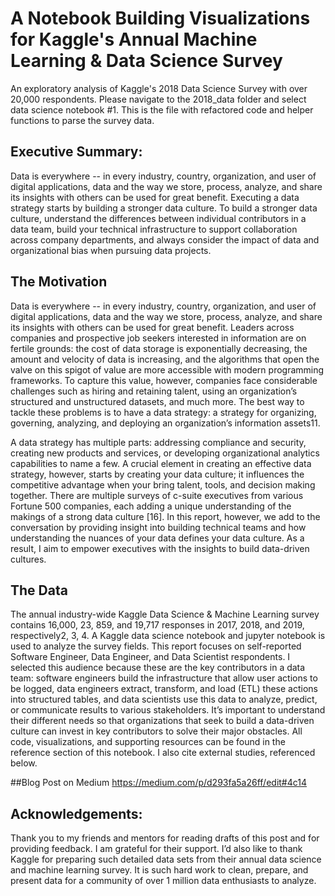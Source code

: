 # A Notebook Building Visualizations for Kaggle's Annual Machine Learning & Data Science Survey
An exploratory analysis of Kaggle's 2018 Data Science Survey with over 20,000 respondents. Please navigate to the 2018_data folder and select data science notebook #1. This is the file with refactored code and helper functions to parse the survey data. 

## Executive Summary:
Data is everywhere -- in every industry, country, organization, and user of digital applications, data and the way we store, process, analyze, and share its insights with others can be used for great benefit. Executing a data strategy starts by building a stronger data culture. To build a stronger data culture, understand the differences between individual contributors in a data team, build your technical infrastructure to support collaboration across company departments, and always consider the impact of data and organizational bias when pursuing data projects. 

## The Motivation ##
Data is everywhere -- in every industry, country, organization, and user of digital applications, data and the way we store, process, analyze, and share its insights with others can be used for great benefit. Leaders across companies and prospective job seekers interested in information are on fertile grounds: the cost of data storage is exponentially decreasing, the amount and velocity of data is increasing, and the algorithms that open the valve on this spigot of value are more accessible with modern programming frameworks. To capture this value, however, companies face considerable challenges such as hiring and retaining talent, using an organization’s structured and unstructured datasets, and much more. The best way to tackle these problems is to have a data strategy: a strategy for organizing, governing, analyzing, and deploying an organization’s information assets11.

A data strategy has multiple parts: addressing compliance and security, creating new products and services, or developing organizational analytics capabilities to name a few. A crucial element in creating an effective data strategy, however, starts by creating your data culture; it influences the competitive advantage when your bring talent, tools, and decision making together. There are multiple surveys of c-suite executives from various Fortune 500 companies, each adding a unique understanding of the makings of a strong data culture [16]. In this report, however, we add to the conversation by providing insight into building technical teams and how understanding the nuances of your data defines your data culture. As a result, I aim to empower executives with the insights to build data-driven cultures.

## The Data ##
The annual industry-wide Kaggle Data Science & Machine Learning survey contains 16,000, 23, 859, and 19,717 responses in 2017, 2018, and 2019, respectively2, 3, 4. A Kaggle data science notebook and jupyter notebook is used to analyze the survey fields. This report focuses on self-reported Software Engineer, Data Engineer, and Data Scientist respondents. I selected this audience because these are the key contributors in a data team: software engineers build the infrastructure that allow user actions to be logged, data engineers extract, transform, and load (ETL) these actions into structured tables, and data scientists use this data to analyze, predict, or communicate results to various stakeholders. It’s important to understand their different needs so that organizations that seek to build a data-driven culture can invest in key contributors to solve their major obstacles. All code, visualizations, and supporting resources can be found in the reference section of this notebook. I also cite external studies, referenced below. 

##Blog Post on Medium
https://medium.com/p/d293fa5a26ff/edit#4c14

## Acknowledgements: 
Thank you to my friends and mentors for reading drafts of this post and for providing feedback. I am grateful for their support. I’d also like to thank Kaggle for preparing such detailed data sets from their annual data science and machine learning survey. It is such hard work to clean, prepare, and present data for a community of over 1 million data enthusiasts to analyze. 
